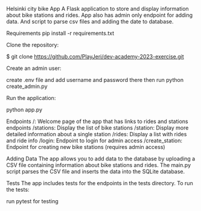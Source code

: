 Helsinki city bike App
A Flask application to store and display information about bike stations and rides. App also has admin only endpoint for adding data. And script to
parse csv files and adding the date to database.

Requirements
pip install -r requirements.txt

Clone the repository:

$ git clone https://github.com/PlayJeri/dev-academy-2023-exercise.git

Create an admin user:

create .env file and add username and password there
then run python create_admin.py

Run the application:

python app.py

Endpoints
/: Welcome page of the app that has links to rides and stations endpoints
/stations: Display the list of bike stations
/station: Display more detailed information about a single station
/rides: Display a list with rides and ride info
/login: Endpoint to login for admin access
/create_station: Endpoint for creating new bike stations (requires admin access)

Adding Data
The app allows you to add data to the database by uploading a CSV file containing information about bike stations and rides. The main.py script parses the CSV file and inserts the data into the SQLite database.

Tests
The app includes tests for the endpoints in the tests directory. To run the tests:

run pytest for testing
